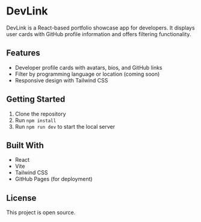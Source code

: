 # DevLink

DevLink is a React-based portfolio showcase app for developers. It displays user cards with GitHub profile information and offers filtering functionality.

## Features
- Developer profile cards with avatars, bios, and GitHub links
- Filter by programming language or location (coming soon)
- Responsive design with Tailwind CSS

## Getting Started

1. Clone the repository
2. Run `npm install`
3. Run `npm run dev` to start the local server

## Built With
- React
- Vite
- Tailwind CSS
- GitHub Pages (for deployment)

## License
This project is open source.